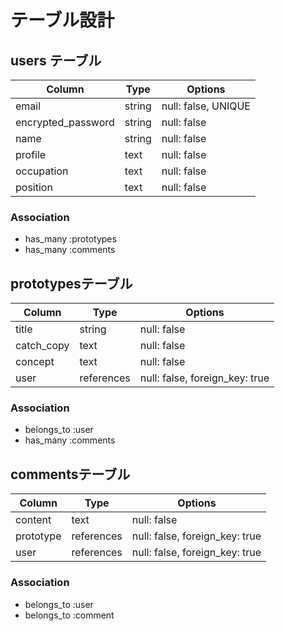 # テーブル設計

## users テーブル

| Column             | Type       | Options                 |
| ------------------ | ---------- | ----------------------- |
| email              | string     | null: false, UNIQUE     |
| encrypted_password | string     | null: false             |
| name               | string     | null: false             |
| profile            | text       | null: false             |
| occupation         | text       | null: false             |
| position           | text       | null: false             |

### Association

- has_many :prototypes
- has_many :comments

## prototypesテーブル

| Column     | Type       | Options                        |
| ---------- | ---------- | ------------------------------ |
| title      | string     | null: false                    |
| catch_copy | text       | null: false                    |
| concept    | text       | null: false                    |
| user       | references | null: false, foreign_key: true |

### Association

- belongs_to :user
- has_many :comments

## commentsテーブル

| Column    | Type       | Options                        |
| --------- | ---------- | ------------------------------ |
| content   | text       | null: false                    |
| prototype | references | null: false, foreign_key: true |
| user      | references | null: false, foreign_key: true |

### Association

- belongs_to :user
- belongs_to :comment